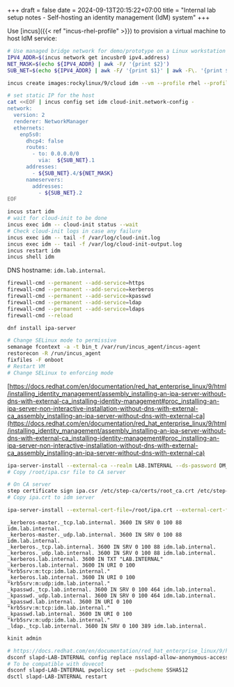 +++ 
draft = false
date = 2024-09-13T20:15:22+07:00
title = "Internal lab setup notes - Self-hosting an identity management (IdM) system"
+++

Use [incus]({{< ref "incus-rhel-profile" >}}) to provision a virtual machine to host IdM service:

```sh
# Use managed bridge network for demo/prototype on a Linux workstation
IPV4_ADDR=$(incus network get incusbr0 ipv4.address)
NET_MASK=$(echo ${IPV4_ADDR} | awk -F/ '{print $2}')
SUB_NET=$(echo ${IPV4_ADDR} | awk -F/ '{print $1}' | awk -F\. '{print $1"."$2"."$3}')

incus create images:rockylinux/9/cloud idm --vm --profile rhel --profile vm-config

# set static IP for the host
cat <<EOF | incus config set idm cloud-init.network-config -
network:
  version: 2
  renderer: NetworkManager
  ethernets:
    enp5s0:
      dhcp4: false
      routes:
        - to: 0.0.0.0/0
          via:  ${SUB_NET}.1
      addresses:
        - ${SUB_NET}.4/${NET_MASK}
      nameservers:
        addresses:
          - ${SUB_NET}.2
EOF

incus start idm
# wait for cloud-init to be done
incus exec idm -- cloud-init status --wait
# Check cloud-init logs in case any failure
incus exec idm -- tail -f /var/log/cloud-init.log
incus exec idm -- tail -f /var/log/cloud-init-output.log
incus restart idm
incus shell idm
```

DNS hostname: `idm.lab.internal`.

```sh
firewall-cmd --permanent --add-service=https
firewall-cmd --permanent --add-service=kerberos
firewall-cmd --permanent --add-service=kpasswd
firewall-cmd --permanent --add-service=ldap
firewall-cmd --permanent --add-service=ldaps
firewall-cmd --reload
```

```sh
dnf install ipa-server
```

```sh
# Change SELinux mode to permissive
semanage fcontext -a -t bin_t /var/run/incus_agent/incus-agent
restorecon -R /run/incus_agent
fixfiles -F onboot
# Restart VM
# Change SELinux to enforcing mode
```

[https://docs.redhat.com/en/documentation/red_hat_enterprise_linux/9/html/installing_identity_management/assembly_installing-an-ipa-server-without-dns-with-external-ca_installing-identity-management#proc_installing-an-ipa-server-non-interactive-installation-without-dns-with-external-ca_assembly_installing-an-ipa-server-without-dns-with-external-ca](https://docs.redhat.com/en/documentation/red_hat_enterprise_linux/9/html/installing_identity_management/assembly_installing-an-ipa-server-without-dns-with-external-ca_installing-identity-management#proc_installing-an-ipa-server-non-interactive-installation-without-dns-with-external-ca_assembly_installing-an-ipa-server-without-dns-with-external-ca)

```sh
ipa-server-install --external-ca --realm LAB.INTERNAL --ds-password DM_password --admin-password admin_password --unattended
# Copy /root/ipa.csr file to CA server
```

```sh
# On CA server
step certificate sign ipa.csr /etc/step-ca/certs/root_ca.crt /etc/step-ca/secrets/root_ca_key --password-file /etc/step-ca/password.txt --profile intermediate-ca > ipa.crt
# Copy ipa.crt to idm server
```

```sh
ipa-server-install --external-cert-file=/root/ipa.crt --external-cert-file=/etc/pki/ca-trust/source/anchors/ca.crt --realm LAB.INTERNAL --ds-password DM_password --admin-password admin_password --unattended
```

```
_kerberos-master._tcp.lab.internal. 3600 IN SRV 0 100 88 idm.lab.internal.
_kerberos-master._udp.lab.internal. 3600 IN SRV 0 100 88 idm.lab.internal.
_kerberos._tcp.lab.internal. 3600 IN SRV 0 100 88 idm.lab.internal.
_kerberos._udp.lab.internal. 3600 IN SRV 0 100 88 idm.lab.internal.
_kerberos.lab.internal. 3600 IN TXT "LAB.INTERNAL"
_kerberos.lab.internal. 3600 IN URI 0 100 "krb5srv:m:tcp:idm.lab.internal."
_kerberos.lab.internal. 3600 IN URI 0 100 "krb5srv:m:udp:idm.lab.internal."
_kpasswd._tcp.lab.internal. 3600 IN SRV 0 100 464 idm.lab.internal.
_kpasswd._udp.lab.internal. 3600 IN SRV 0 100 464 idm.lab.internal.
_kpasswd.lab.internal. 3600 IN URI 0 100 "krb5srv:m:tcp:idm.lab.internal."
_kpasswd.lab.internal. 3600 IN URI 0 100 "krb5srv:m:udp:idm.lab.internal."
_ldap._tcp.lab.internal. 3600 IN SRV 0 100 389 idm.lab.internal.
```


```sh
kinit admin
```

```sh
# https://docs.redhat.com/en/documentation/red_hat_enterprise_linux/9/html/accessing_identity_management_services/identity-management-security-settings_accessing-idm-services#proc_disabling-anonymous-binds_identity-management-security-settings
dsconf slapd-LAB-INTERNAL config replace nsslapd-allow-anonymous-access=rootdse
# To be compatible with dovecot
dsconf slapd-LAB-INTERNAL pwpolicy set --pwdscheme SSHA512
dsctl slapd-LAB-INTERNAL restart
```

